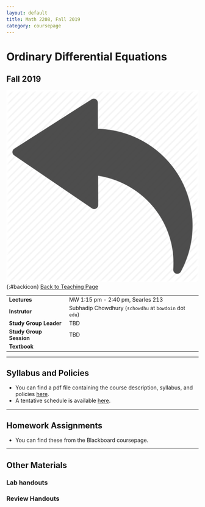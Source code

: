 ```yaml
---
layout: default
title: Math 2208, Fall 2019
category: coursepage
---
```


# Ordinary Differential Equations
## Fall 2019
<div class="backlink">
 
  ![Back](/resources/back.png){:#backicon} [Back to Teaching Page](/teaching) 
</div>  


|||
|---|---|
| **Lectures** | MW	1:15 pm - 2:40 pm, Searles 213 |
| **Instrutor**| Subhadip Chowdhury (`schowdhu` at `bowdoin` dot `edu`)|
| **Study Group Leader**| TBD
| **Study Group Session**| TBD|
| **Textbook**|  |


---
## Syllabus and Policies 

+ You can find a pdf file containing the course description, syllabus, and policies [here](). 
+ A tentative schedule is available [here]().
---

## Homework Assignments

+ You can find these from the Blackboard coursepage.

___

## Other Materials

### Lab handouts


### Review Handouts
